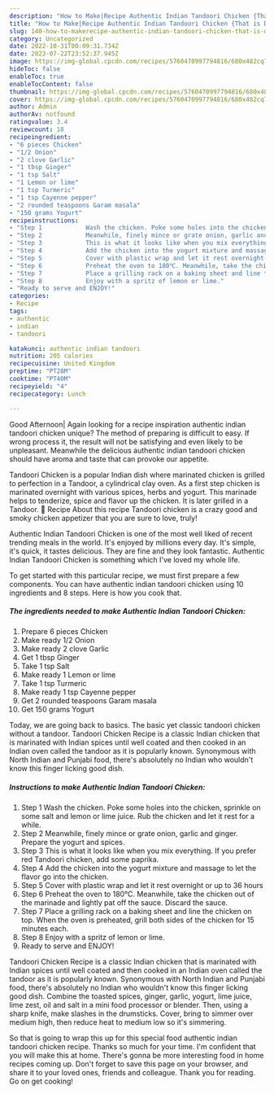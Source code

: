 ```yaml
---
description: "How to Make|Recipe Authentic Indian Tandoori Chicken {That is Delicious"
title: "How to Make|Recipe Authentic Indian Tandoori Chicken {That is Delicious"
slug: 140-how-to-makerecipe-authentic-indian-tandoori-chicken-that-is-delicious
category: Uncategorized
date: 2022-10-31T00:09:31.734Z
date: 2023-07-22T23:52:37.945Z
image: https://img-global.cpcdn.com/recipes/5760470997794816/680x482cq70/authentic-indian-tandoori-chicken-recipe-main-photo.jpg
hideToc: false
enableToc: true
enableTocContent: false
thumbnail: https://img-global.cpcdn.com/recipes/5760470997794816/680x482cq70/authentic-indian-tandoori-chicken-recipe-main-photo.jpg
cover: https://img-global.cpcdn.com/recipes/5760470997794816/680x482cq70/authentic-indian-tandoori-chicken-recipe-main-photo.jpg
author: Admin
authorAv: notfound
ratingvalue: 3.4
reviewcount: 18
recipeingredient:
- "6 pieces Chicken"
- "1/2 Onion"
- "2 clove Garlic"
- "1 tbsp Ginger"
- "1 tsp Salt"
- "1 Lemon or lime"
- "1 tsp Turmeric"
- "1 tsp Cayenne pepper"
- "2 rounded teaspoons Garam masala"
- "150 grams Yogurt"
recipeinstructions:
- "Step 1            Wash the chicken. Poke some holes into the chicken, sprinkle on some salt and lemon or lime juice. Rub the chicken and let it rest for a while."
- "Step 2            Meanwhile, finely mince or grate onion, garlic and ginger. Prepare the yogurt and spices."
- "Step 3            This is what it looks like when you mix everything. If you prefer red Tandoori chicken, add some paprika."
- "Step 4            Add the chicken into the yogurt mixture and massage to let the flavor go into the chicken."
- "Step 5            Cover with plastic wrap and let it rest overnight or up to 36 hours"
- "Step 6            Preheat the oven to 180℃. Meanwhile, take the chicken out of the marinade and lightly pat off the sauce. Discard the sauce."
- "Step 7            Place a grilling rack on a baking sheet and line the chicken on top. When the oven is preheated, grill both sides of the chicken for 15 minutes each."
- "Step 8            Enjoy with a spritz of lemon or lime."
- "Ready to serve and ENJOY!"
categories:
- Recipe
tags:
- authentic
- indian
- tandoori

katakunci: authentic indian tandoori 
nutrition: 205 calories
recipecuisine: United Kingdom
preptime: "PT28M"
cooktime: "PT40M"
recipeyield: "4"
recipecategory: Lunch

---
```



Good Afternoon| Again looking for a recipe inspiration authentic indian tandoori chicken unique? The method of preparing is difficult to easy. If wrong process it, the result will not be satisfying and even likely to be unpleasant. Meanwhile the delicious authentic indian tandoori chicken should have aroma and taste that can provoke our appetite.





Tandoori Chicken is a popular Indian dish where marinated chicken is grilled to perfection in a Tandoor, a cylindrical clay oven. As a first step chicken is marinated overnight with various spices, herbs and yogurt. This marinade helps to tenderize, spice and flavor up the chicken. It is later grilled in a Tandoor. 📖 Recipe About this recipe Tandoori chicken is a crazy good and smoky chicken appetizer that you are sure to love, truly!

Authentic Indian Tandoori Chicken is one of the most well liked of recent trending meals in the world. It's enjoyed by millions every day. It's simple, it's quick, it tastes delicious. They are fine and they look fantastic. Authentic Indian Tandoori Chicken is something which I've loved my whole life.


To get started with this particular recipe, we must first prepare a few components. You can have authentic indian tandoori chicken using 10 ingredients and 8 steps. Here is how you cook that.

<!--inarticleads1-->

##### The ingredients needed to make Authentic Indian Tandoori Chicken:

1. Prepare 6 pieces Chicken
1. Make ready 1/2 Onion
1. Make ready 2 clove Garlic
1. Get 1 tbsp Ginger
1. Take 1 tsp Salt
1. Make ready 1 Lemon or lime
1. Take 1 tsp Turmeric
1. Make ready 1 tsp Cayenne pepper
1. Get 2 rounded teaspoons Garam masala
1. Get 150 grams Yogurt


Today, we are going back to basics. The basic yet classic tandoori chicken without a tandoor. Tandoori Chicken Recipe is a classic Indian chicken that is marinated with Indian spices until well coated and then cooked in an Indian oven called the tandoor as it is popularly known. Synonymous with North Indian and Punjabi food, there&#39;s absolutely no Indian who wouldn&#39;t know this finger licking good dish. 

<!--inarticleads2-->

##### Instructions to make Authentic Indian Tandoori Chicken:

1. Step 1            Wash the chicken. Poke some holes into the chicken, sprinkle on some salt and lemon or lime juice. Rub the chicken and let it rest for a while.
1. Step 2            Meanwhile, finely mince or grate onion, garlic and ginger. Prepare the yogurt and spices.
1. Step 3            This is what it looks like when you mix everything. If you prefer red Tandoori chicken, add some paprika.
1. Step 4            Add the chicken into the yogurt mixture and massage to let the flavor go into the chicken.
1. Step 5            Cover with plastic wrap and let it rest overnight or up to 36 hours
1. Step 6            Preheat the oven to 180℃. Meanwhile, take the chicken out of the marinade and lightly pat off the sauce. Discard the sauce.
1. Step 7            Place a grilling rack on a baking sheet and line the chicken on top. When the oven is preheated, grill both sides of the chicken for 15 minutes each.
1. Step 8            Enjoy with a spritz of lemon or lime.
1. Ready to serve and ENJOY!

Tandoori Chicken Recipe is a classic Indian chicken that is marinated with Indian spices until well coated and then cooked in an Indian oven called the tandoor as it is popularly known. Synonymous with North Indian and Punjabi food, there&#39;s absolutely no Indian who wouldn&#39;t know this finger licking good dish. Combine the toasted spices, ginger, garlic, yogurt, lime juice, lime zest, oil and salt in a mini food processor or blender. Then, using a sharp knife, make slashes in the drumsticks. Cover, bring to simmer over medium high, then reduce heat to medium low so it&#39;s simmering. 

So that is going to wrap this up for this special food authentic indian tandoori chicken recipe. Thanks so much for your time. I'm confident that you will make this at home. There's gonna be more interesting food in home recipes coming up. Don't forget to save this page on your browser, and share it to your loved ones, friends and colleague. Thank you for reading. Go on get cooking!
